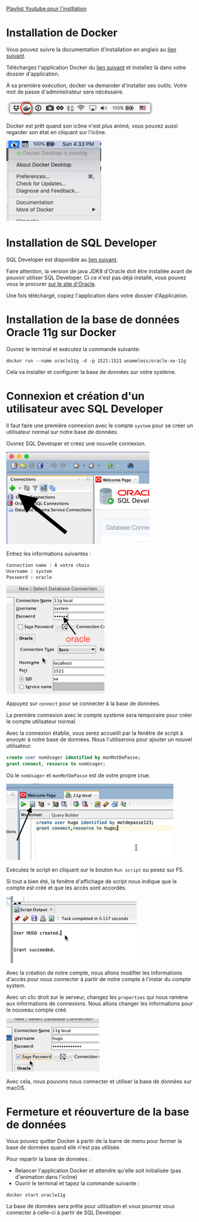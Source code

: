 [Playlist Youtube pour l'instllation](https://www.youtube.com/playlist?list=PLliSmgNDYPxyO0qZ0yefbOHA5TbhDMOkj)

# Installation de Docker

Vous pouvez suivre la documentation d'installation en anglais au [lien suivant](https://docs.docker.com/docker-for-mac/install/).

Téléchargez l'application Docker du [lien suivant](https://download.docker.com/mac/stable/Docker.dmg) et installez là dans votre dossier d'application.

À sa première exécution, docker va demander d'installer ses outils. Votre mot de passe d'administrateur sera nécéssaire.

![](whale-in-menu-bar.png)

Docker est prêt quand son icône n'est plus animé, vous pouvez aussi regarder son état en cliquant sur l'icône.

![](docker-running.png)

# Installation de SQL Developer

SQL Developer est disponible au [lien suivant](https://www.oracle.com/technetwork/developer-tools/sql-developer/downloads/index.html).

Faire attention, la version de java JDK8 d'Oracle doit être installée avant de pouvoir utiliser SQL Developer. Ci ce n'est pas déjà installé, vous pouvez vous le procurer [sur le site d'Oracle](http://www.oracle.com/technetwork/java/javase/downloads/jdk8-downloads-2133151.html).

Une fois téléchargé, copiez l'application dans votre dossier d'Application.

# Installation de la base de données Oracle 11g sur Docker

Ouvrez le terminal et exécutez la commande suivante:
```
docker run --name oracle11g -d -p 1521:1521 wnameless/oracle-xe-11g
```

Cela va installer et configurer la base de données sur votre système.

# Connexion et création d'un utilisateur avec SQL Developer

Il faut faire une première connexion avec le compte `system` pour se créer un utilisateur normal sur notre base de données.

Ouvrez SQL Developer et créez une nouvelle connexion.

![](sql-connect.png)

Entrez les informations suivantes :
```
Connection name : À votre choix
Username : system
Password : oracle
```

![](login-info.png)

Appuyez sur `connect` pour se connecter à la base de données.

La première connexion avec le compte système sera temporaire pour créer le compte utilisateur normal.

Avec la connexion établie, vous serez accueilli par la fenêtre de script à envoyer à notre base de données. Nous l'utiliserons pour ajouter un nouvel utilisateur.

```SQL
create user nomUsager identified by monMotDePasse;
grant connect, resource to nomUsager;
```

Où le `nomUsager` et `monMotDePasse` est de votre propre crue.

![](create-user.png)

Exécutez le script en cliquant sur le bouton `Run script` ou pesez sur F5.

Si tout a bien été, la fenêtre d'affichage de script nous indique que le compte est créé et que les accès sont accordés.

![](create-success.png)

Avec la création de notre compte, nous allons modifier les informations d'accès pour nous connecter à partir de notre compte à l'instar du compte system.

Avec un clic droit sur le serveur, changez les `properties` qui nous ramène aux informations de connexions. Nous allons changer les informations pour le nouveau compte créé.

![](new-user.png)

Avec cela, nous pouvons nous connecter et utiliser la base de données sur macOS.

# Fermeture et réouverture de la base de données
Vous pouvez quitter Docker à partir de la barre de menu pour fermer la base de données quand elle n'est pas utilisée.

Pour repartir la base de données :

* Relancer l'application Docker et attendre qu'elle soit initialisée (pas d'animation dans l'icône)
* Ouvrir le terminal et tapez la commande suivante :
```
docker start oracle11g
```

La base de données sera prête pour utilisation et vous pourrez vous connecter à celle-ci à partir de SQL Developer.
